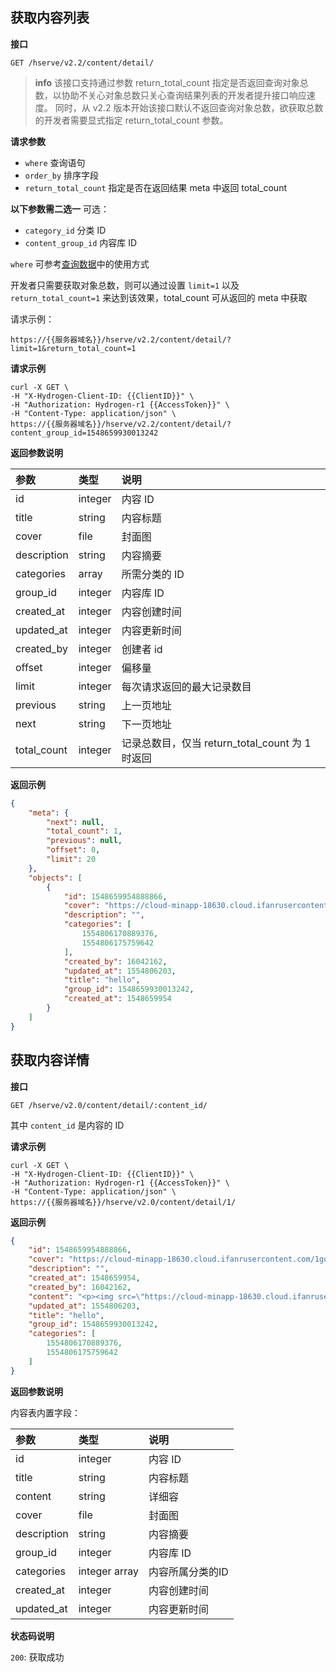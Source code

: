 ## 获取内容列表

**接口**

`GET /hserve/v2.2/content/detail/`

> **info**
> 该接口支持通过参数 return_total_count 指定是否返回查询对象总数，以协助不关心对象总数只关心查询结果列表的开发者提升接口响应速度。
同时，从 v2.2 版本开始该接口默认不返回查询对象总数，欲获取总数的开发者需要显式指定 return_total_count 参数。

**请求参数**
  * `where` 查询语句
  * `order_by` 排序字段
  * `return_total_count` 指定是否在返回结果 meta 中返回 total_count
  
  **以下参数需二选一**
  可选：
  * `category_id`      分类 ID
  * `content_group_id` 内容库 ID

`where` 可参考[查询数据](./query-record.md)中的使用方式

开发者只需要获取对象总数，则可以通过设置 `limit=1` 以及 `return_total_count=1` 来达到该效果，total_count 可从返回的 meta 中获取

请求示例：

```
https://{{服务器域名}}/hserve/v2.2/content/detail/?limit=1&return_total_count=1
```

**请求示例**

```shell
curl -X GET \
-H "X-Hydrogen-Client-ID: {{ClientID}}" \
-H "Authorization: Hydrogen-r1 {{AccessToken}}" \
-H "Content-Type: application/json" \
https://{{服务器域名}}/hserve/v2.2/content/detail/?content_group_id=1548659930013242
```

**返回参数说明**

|      参数    |    类型       | 说明    |
| :---------- | :----------   | :----  |
| id          | integer       | 内容 ID |
| title       | string        | 内容标题 |
| cover       | file          | 封面图 |
| description | string        | 内容摘要 |
| categories  | array         | 所需分类的 ID |
| group_id    | integer       | 内容库 ID |
| created_at  | integer       | 内容创建时间 |
| updated_at  | integer       | 内容更新时间 |
| created_by       |  integer  |  创建者 id                 |
| offset           |  integer  |  偏移量                    |
| limit            |  integer  |  每次请求返回的最大记录数目    |
| previous         |  string   |  上一页地址                 |
| next             |  string   |  下一页地址                 |
| total_count      |  integer  |  记录总数目，仅当 return_total_count 为 1 时返回                 |

**返回示例**

```json
{
    "meta": {
        "next": null,
        "total_count": 1,
        "previous": null,
        "offset": 0,
        "limit": 20
    },
    "objects": [
        {
            "id": 1548659954888866,
            "cover": "https://cloud-minapp-18630.cloud.ifanrusercontent.com/1go1CEZfzPGKLfdP.jpg",
            "description": "",
            "categories": [
                1554806170889376,
                1554806175759642
            ],
            "created_by": 16042162,
            "updated_at": 1554806203,
            "title": "hello",
            "group_id": 1548659930013242,
            "created_at": 1548659954
        }
    ]
}
```

## 获取内容详情

**接口**

`GET /hserve/v2.0/content/detail/:content_id/`

其中 `content_id` 是内容的 ID

**请求示例**

```shell
curl -X GET \
-H "X-Hydrogen-Client-ID: {{ClientID}}" \
-H "Authorization: Hydrogen-r1 {{AccessToken}}" \
-H "Content-Type: application/json" \
https://{{服务器域名}}/hserve/v2.0/content/detail/1/
```

**返回示例**

```json
{
    "id": 1548659954888866,
    "cover": "https://cloud-minapp-18630.cloud.ifanrusercontent.com/1go1CEZfzPGKLfdP.jpg",
    "description": "",
    "created_at": 1548659954,
    "created_by": 16042162,
    "content": "<p><img src=\"https://cloud-minapp-18630.cloud.ifanrusercontent.com/1go1CJNRACOs442M.jpg\"/></p>",
    "updated_at": 1554806203,
    "title": "hello",
    "group_id": 1548659930013242,
    "categories": [
        1554806170889376,
        1554806175759642
    ]
}
```

**返回参数说明**

内容表内置字段：

|      参数    |    类型       | 说明    |
| :---------- | :----------   | :----  |
| id          | integer       | 内容 ID |
| title       | string        | 内容标题 |
| content     | string        | 详细容 |
| cover       | file          | 封面图 |
| description | string        | 内容摘要 |
| group_id    | integer       | 内容库 ID |
| categories  | integer array | 内容所属分类的ID |
| created_at  | integer       | 内容创建时间 |
| updated_at  | integer       | 内容更新时间 |

**状态码说明**

`200`: 获取成功
